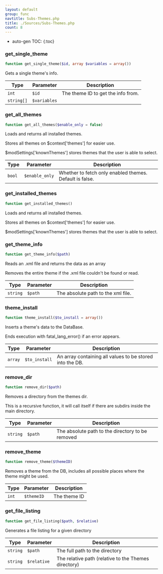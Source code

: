 ```yaml
---
layout: default
group: func
navtitle: Subs-Themes.php
title: ./Sources/Subs-Themes.php
count: 8
---
```

* auto-gen TOC:
{:toc}
### get_single_theme

```php
function get_single_theme($id, array $variables = array())
```
Gets a single theme's info.



Type|Parameter|Description
---|---|---
`int`|`$id`|The theme ID to get the info from.
`string[]`|`$variables`|

### get_all_themes

```php
function get_all_themes($enable_only = false)
```
Loads and returns all installed themes.

Stores all themes on $context['themes'] for easier use.

$modSettings['knownThemes'] stores themes that the user is able to select.

Type|Parameter|Description
---|---|---
`bool`|`$enable_only`|Whether to fetch only enabled themes. Default is false.

### get_installed_themes

```php
function get_installed_themes()
```
Loads and returns all installed themes.

Stores all themes on $context['themes'] for easier use.

$modSettings['knownThemes'] stores themes that the user is able to select.

### get_theme_info

```php
function get_theme_info($path)
```
Reads an .xml file and returns the data as an array

Removes the entire theme if the .xml file couldn't be found or read.

Type|Parameter|Description
---|---|---
`string`|`$path`|The absolute path to the xml file.

### theme_install

```php
function theme_install($to_install = array())
```
Inserts a theme's data to the DataBase.

Ends execution with fatal_lang_error() if an error appears.

Type|Parameter|Description
---|---|---
`array`|`$to_install`|An array containing all values to be stored into the DB.

### remove_dir

```php
function remove_dir($path)
```
Removes a directory from the themes dir.

This is a recursive function, it will call itself if there are subdirs inside the main directory.

Type|Parameter|Description
---|---|---
`string`|`$path`|The absolute path to the directory to be removed

### remove_theme

```php
function remove_theme($themeID)
```
Removes a theme from the DB, includes all possible places where the theme might be used.



Type|Parameter|Description
---|---|---
`int`|`$themeID`|The theme ID

### get_file_listing

```php
function get_file_listing($path, $relative)
```
Generates a file listing for a given directory



Type|Parameter|Description
---|---|---
`string`|`$path`|The full path to the directory
`string`|`$relative`|The relative path (relative to the Themes directory)

